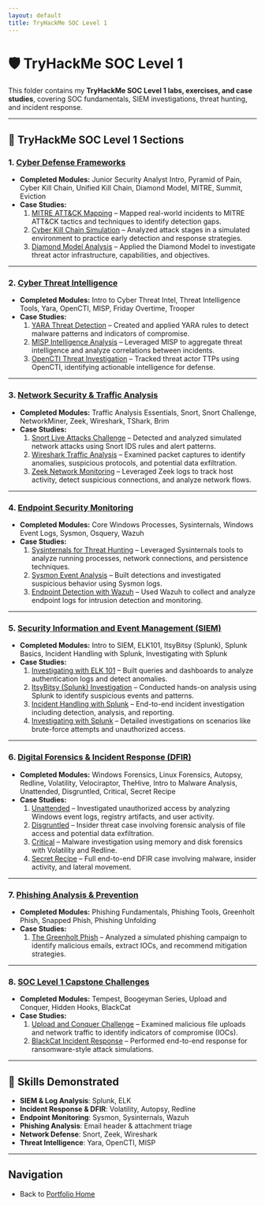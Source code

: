```yaml
---
layout: default
title: TryHackMe SOC Level 1
---
```


# 🛡️ TryHackMe SOC Level 1

This folder contains my **TryHackMe SOC Level 1 labs, exercises, and case studies**, covering SOC fundamentals, SIEM investigations, threat hunting, and incident response.

---

## 📂 TryHackMe SOC Level 1 Sections

### 1. [Cyber Defense Frameworks](CDF/README.md)
- **Completed Modules:** Junior Security Analyst Intro, Pyramid of Pain, Cyber Kill Chain, Unified Kill Chain, Diamond Model, MITRE, Summit, Eviction  
- **Case Studies:**  
  1. [MITRE ATT&CK Mapping](CDF/case-study-mitre.md) – Mapped real-world incidents to MITRE ATT&CK tactics and techniques to identify detection gaps.  
  2. [Cyber Kill Chain Simulation](CDF/case-study-killchain.md) – Analyzed attack stages in a simulated environment to practice early detection and response strategies.  
  3. [Diamond Model Analysis](CDF/case-study-diamond.md) – Applied the Diamond Model to investigate threat actor infrastructure, capabilities, and objectives.  

---

### 2. [Cyber Threat Intelligence](CTI/README.md)
- **Completed Modules:** Intro to Cyber Threat Intel, Threat Intelligence Tools, Yara, OpenCTI, MISP, Friday Overtime, Trooper  
- **Case Studies:**  
  1. [YARA Threat Detection](CTI/case-study-yara.md) – Created and applied YARA rules to detect malware patterns and indicators of compromise.  
  2. [MISP Intelligence Analysis](CTI/case-study-misp.md) – Leveraged MISP to aggregate threat intelligence and analyze correlations between incidents.  
  3. [OpenCTI Threat Investigation](CTI/case-study-opencti.md) – Tracked threat actor TTPs using OpenCTI, identifying actionable intelligence for defense.  

---

### 3. [Network Security & Traffic Analysis](Network/README.md)
- **Completed Modules:** Traffic Analysis Essentials, Snort, Snort Challenge, NetworkMiner, Zeek, Wireshark, TShark, Brim  
- **Case Studies:**  
  1. [Snort Live Attacks Challenge](Network/case-study-snort-live.md) – Detected and analyzed simulated network attacks using Snort IDS rules and alert patterns.  
  2. [Wireshark Traffic Analysis](Network/case-study-wireshark.md) – Examined packet captures to identify anomalies, suspicious protocols, and potential data exfiltration.  
  3. [Zeek Network Monitoring](Network/case-study-zeek.md) – Leveraged Zeek logs to track host activity, detect suspicious connections, and analyze network flows.  

---

### 4. [Endpoint Security Monitoring](Endpoint/README.md)
- **Completed Modules:** Core Windows Processes, Sysinternals, Windows Event Logs, Sysmon, Osquery, Wazuh  
- **Case Studies:**  
  1. [Sysinternals for Threat Hunting](Endpoint/case-study-sysinternals.md) – Leveraged Sysinternals tools to analyze running processes, network connections, and persistence techniques.  
  2. [Sysmon Event Analysis](Endpoint/case-study-sysmon.md) – Built detections and investigated suspicious behavior using Sysmon logs.  
  3. [Endpoint Detection with Wazuh](Endpoint/case-study-wazuh.md) – Used Wazuh to collect and analyze endpoint logs for intrusion detection and monitoring.  

---

### 5. [Security Information and Event Management (SIEM)](SIEM/README.md)
- **Completed Modules:** Intro to SIEM, ELK101, ItsyBitsy (Splunk), Splunk Basics, Incident Handling with Splunk, Investigating with Splunk  
- **Case Studies:**  
  1. [Investigating with ELK 101](SIEM/case-study-elk.md) – Built queries and dashboards to analyze authentication logs and detect anomalies.  
  2. [ItsyBitsy (Splunk) Investigation](SIEM/case-study-itsybitsy.md) – Conducted hands-on analysis using Splunk to identify suspicious events and patterns.  
  3. [Incident Handling with Splunk](SIEM/case-study-incident-handling.md) – End-to-end incident investigation including detection, analysis, and reporting.  
  4. [Investigating with Splunk](SIEM/case-study-investigating.md) – Detailed investigations on scenarios like brute-force attempts and unauthorized access.  

---

### 6. [Digital Forensics & Incident Response (DFIR)](DFIR/README.md)
- **Completed Modules:** Windows Forensics, Linux Forensics, Autopsy, Redline, Volatility, Velociraptor, TheHive, Intro to Malware Analysis, Unattended, Disgruntled, Critical, Secret Recipe  
- **Case Studies:**  
  1. [Unattended](DFIR/case-study-unattended.md) – Investigated unauthorized access by analyzing Windows event logs, registry artifacts, and user activity.  
  2. [Disgruntled](DFIR/case-study-disgruntled.md) – Insider threat case involving forensic analysis of file access and potential data exfiltration.  
  3. [Critical](DFIR/case-study-critical.md) – Malware investigation using memory and disk forensics with Volatility and Redline.  
  4. [Secret Recipe](DFIR/case-study-secret-recipe.md) – Full end-to-end DFIR case involving malware, insider activity, and lateral movement.  

---

### 7. [Phishing Analysis & Prevention](PHISHING/README.md)
- **Completed Modules:** Phishing Fundamentals, Phishing Tools, Greenholt Phish, Snapped Phish, Phishing Unfolding  
- **Case Studies:**  
  1. [The Greenholt Phish](PHISHING/case-study-greenholt.md) – Analyzed a simulated phishing campaign to identify malicious emails, extract IOCs, and recommend mitigation strategies.  

---

### 8. [SOC Level 1 Capstone Challenges](SOC/README.md)
- **Completed Modules:** Tempest, Boogeyman Series, Upload and Conquer, Hidden Hooks, BlackCat  
- **Case Studies:**  
  1. [Upload and Conquer Challenge](SOC/case-study-upload.md) – Examined malicious file uploads and network traffic to identify indicators of compromise (IOCs).  
  2. [BlackCat Incident Response](SOC/case-study-blackcat.md) – Performed end-to-end response for ransomware-style attack simulations.  

---

## 📌 Skills Demonstrated
- **SIEM & Log Analysis**: Splunk, ELK  
- **Incident Response & DFIR**: Volatility, Autopsy, Redline  
- **Endpoint Monitoring**: Sysmon, Sysinternals, Wazuh  
- **Phishing Analysis**: Email header & attachment triage  
- **Network Defense**: Snort, Zeek, Wireshark  
- **Threat Intelligence**: Yara, OpenCTI, MISP

---

## Navigation
- Back to [Portfolio Home](../index.md)
